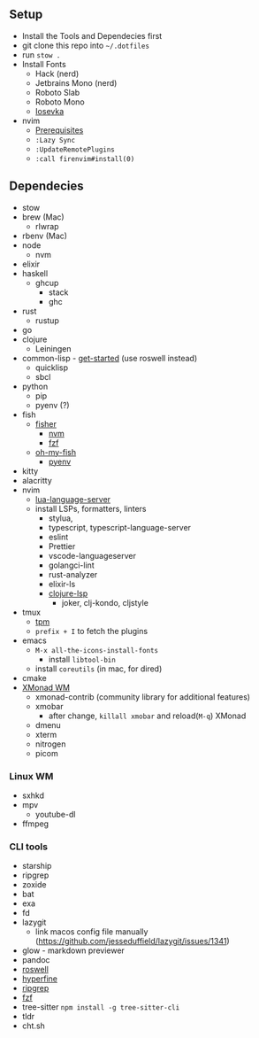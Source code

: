 ## Setup

- Install the Tools and Dependecies first
- git clone this repo into `~/.dotfiles`
- run `stow .`
- Install Fonts
  - Hack (nerd)
  - Jetbrains Mono (nerd)
  - Roboto Slab
  - Roboto Mono
  - [Iosevka](https://github.com/be5invis/Iosevka)
- nvim
  - [Prerequisites](https://github.com/neovim/neovim/wiki/Building-Neovim#build-prerequisites)
  - `:Lazy Sync`
  - `:UpdateRemotePlugins`
  - `:call firenvim#install(0)`

## Dependecies

- stow
- brew (Mac)
  - rlwrap
- rbenv (Mac)
- node
  - nvm
- elixir
- haskell
  - ghcup
    - stack
    - ghc
- rust
  - rustup
- go
- clojure
  - Leiningen
- common-lisp - [get-started](https://lisp-lang.org/learn/getting-started/) (use roswell instead)
  - quicklisp
  - sbcl
- python
  - pip
  - pyenv (?)
- fish
  - [fisher](https://github.com/jorgebucaran/fisher)
    - [nvm](https://github.com/jorgebucaran/nvm.fish)
    - [fzf](https://github.com/PatrickF1/fzf.fish)
  - [oh-my-fish](https://github.com/oh-my-fish/oh-my-fish)
    - [pyenv](https://github.com/oh-my-fish/plugin-pyenv)
- kitty
- alacritty
- nvim
  - [lua-language-server](https://github.com/sumneko/lua-language-server/wiki/Getting-Started)
  - install LSPs, formatters, linters
    - stylua,
    - typescript, typescript-language-server
    - eslint
    - Prettier
    - vscode-languageserver
    - golangci-lint
    - rust-analyzer
    - elixir-ls
    - [clojure-lsp](https://clojure-lsp.io/installation/)
      - joker, clj-kondo, cljstyle
- tmux
  - [tpm](https://github.com/tmux-plugins/tpm)
  - `prefix + I` to fetch the plugins
- emacs
  - `M-x all-the-icons-install-fonts`
    - install `libtool-bin`
  - install `coreutils` (in mac, for dired)
- cmake
- [XMonad WM](https://xmonad.org/download.html)
  - xmonad-contrib (community library for additional features)
  - xmobar
    - after change, `killall xmobar` and reload(`M-q`) XMonad
  - dmenu
  - xterm
  - nitrogen
  - picom

### Linux WM

- sxhkd
- mpv
  - youtube-dl
- ffmpeg

### CLI tools

- starship
- ripgrep
- zoxide
- bat
- exa
- fd
- lazygit
  - link macos config file manually (https://github.com/jesseduffield/lazygit/issues/1341)
- glow - markdown previewer
- pandoc
- [roswell](https://github.com/roswell/roswell)
- [hyperfine](https://github.com/sharkdp/hyperfine)
- [ripgrep](https://github.com/BurntSushi/ripgrep#installation)
- [fzf](https://github.com/junegunn/fzf)
- tree-sitter `npm install -g tree-sitter-cli`
- tldr
- cht.sh
